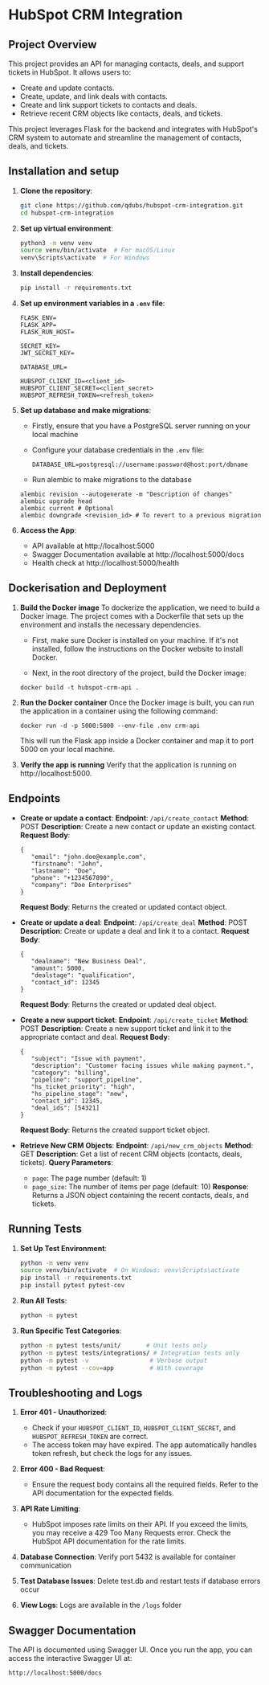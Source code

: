 # HubSpot CRM Integration

## Project Overview

This project provides an API for managing contacts, deals, and support tickets in HubSpot. It allows users to:

- Create and update contacts.
- Create, update, and link deals with contacts.
- Create and link support tickets to contacts and deals.
- Retrieve recent CRM objects like contacts, deals, and tickets.

This project leverages Flask for the backend and integrates with HubSpot's CRM system to automate and streamline the management of contacts, deals, and tickets.

## Installation and setup

1. **Clone the repository**:

   ```bash
   git clone https://github.com/qdubs/hubspot-crm-integration.git
   cd hubspot-crm-integration
   ```

2. **Set up virtual environment**:

   ```bash
   python3 -m venv venv
   source venv/bin/activate  # For macOS/Linux
   venv\Scripts\activate  # For Windows
   ```

3. **Install dependencies**:

   ```bash
   pip install -r requirements.txt
   ```

4. **Set up environment variables in a `.env` file**:

   ```env
   FLASK_ENV=
   FLASK_APP=
   FLASK_RUN_HOST=

   SECRET_KEY=
   JWT_SECRET_KEY=

   DATABASE_URL=

   HUBSPOT_CLIENT_ID=<client_id>
   HUBSPOT_CLIENT_SECRET=<client_secret>
   HUBSPOT_REFRESH_TOKEN=<refresh_token>
   ```

5. **Set up database and make migrations**:
   - Firstly, ensure that you have a PostgreSQL server running on your local machine
   - Configure your database credentials in the `.env` file:

     ```
     DATABASE_URL=postgresql://username:password@host:port/dbname
     ```
   
   - Run alembic to make migrations to the database

   ```
   alembic revision --autogenerate -m "Description of changes"
   alembic upgrade head
   alembic current # Optional
   alembic downgrade <revision_id> # To revert to a previous migration
   ```

6. **Access the App**:
   - API available at http://localhost:5000
   - Swagger Documentation available at http://localhost:5000/docs
   - Health check at http://localhost:5000/health


## Dockerisation and Deployment

1. **Build the Docker image**
   To dockerize the application, we need to build a Docker image. The project comes with a Dockerfile that sets up the environment and installs the necessary dependencies.

   - First, make sure Docker is installed on your machine. If it's not installed, follow the instructions on the Docker website to install Docker.

   - Next, in the root directory of the project, build the Docker image:

   ```
   docker build -t hubspot-crm-api .
   ```

2. **Run the Docker container**
   Once the Docker image is built, you can run the application in a container using the following command:

   ```
   docker run -d -p 5000:5000 --env-file .env crm-api
   ```

   This will run the Flask app inside a Docker container and map it to port 5000 on your local machine.

3. **Verify the app is running**
   Verify that the application is running on http://localhost:5000.
   

## Endpoints

- **Create or update a contact**:
  **Endpoint**: `/api/create_contact`
  **Method**: POST
  **Description**: Create a new contact or update an existing contact.
  **Request Body**:

  ```
  {
     "email": "john.doe@example.com",
     "firstname": "John",
     "lastname": "Doe",
     "phone": "+1234567890",
     "company": "Doe Enterprises"
  }
  ```

  **Request Body**: Returns the created or updated contact object.

- **Create or update a deal**:
  **Endpoint**: `/api/create_deal`
  **Method**: POST
  **Description**: Create or update a deal and link it to a contact.
  **Request Body**:

  ```
  {
     "dealname": "New Business Deal",
     "amount": 5000,
     "dealstage": "qualification",
     "contact_id": 12345
  }
  ```

  **Request Body**: Returns the created or updated deal object.

- **Create a new support ticket**:
  **Endpoint**: `/api/create_ticket`
  **Method**: POST
  **Description**: Create a new support ticket and link it to the appropriate contact and deal.
  **Request Body**:

  ```
  {
     "subject": "Issue with payment",
     "description": "Customer facing issues while making payment.",
     "category": "billing",
     "pipeline": "support_pipeline",
     "hs_ticket_priority": "high",
     "hs_pipeline_stage": "new",
     "contact_id": 12345,
     "deal_ids": [54321]
  }
  ```

  **Request Body**: Returns the created support ticket object.

- **Retrieve New CRM Objects**:
  **Endpoint**: `/api/new_crm_objects`
  **Method**: GET
  **Description**: Get a list of recent CRM objects (contacts, deals, tickets).
  **Query Parameters**:
  - `page`: The page number (default: 1)
  - `page_size`: The number of items per page (default: 10)
    **Response**: Returns a JSON object containing the recent contacts, deals, and tickets.

## Running Tests

1. **Set Up Test Environment**:

   ```bash
   python -m venv venv
   source venv/bin/activate  # On Windows: venv\Scripts\activate
   pip install -r requirements.txt
   pip install pytest pytest-cov
   ```

2. **Run All Tests**:

   ```bash
   python -m pytest
   ```

3. **Run Specific Test Categories**:
   ```bash
   python -m pytest tests/unit/       # Unit tests only
   python -m pytest tests/integrations/ # Integration tests only
   python -m pytest -v                 # Verbose output
   python -m pytest --cov=app          # With coverage
   ```

## Troubleshooting and Logs

1. **Error 401 - Unauthorized**:

   - Check if your `HUBSPOT_CLIENT_ID`, `HUBSPOT_CLIENT_SECRET`, and `HUBSPOT_REFRESH_TOKEN` are correct.
   - The access token may have expired. The app automatically handles token refresh, but check the logs for any issues.

2. **Error 400 - Bad Request**:

   - Ensure the request body contains all the required fields. Refer to the API documentation for the expected fields.

3. **API Rate Limiting**:

   - HubSpot imposes rate limits on their API. If you exceed the limits, you may receive a 429 Too Many Requests error. Check the HubSpot API documentation for the rate limits.

4. **Database Connection**: Verify port 5432 is available for container communication

5. **Test Database Issues**: Delete test.db and restart tests if database errors occur

6. **View Logs**: Logs are available in the `/logs` folder


## Swagger Documentation

The API is documented using Swagger UI. Once you run the app, you can access the interactive Swagger UI at:

```
http://localhost:5000/docs
```
